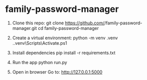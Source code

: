 # family-password-manager

1. Clone this repo:
git clone https://github.com/<your-username>/family-password-manager.git
cd family-password-manager

2. Create a virtual environment:
python -m venv .venv
.\.venv\Scripts\Activate.ps1


3. Install dependencies
pip install -r requirements.txt

4. Run the app
python run.py

5. Open in browser
Go to: http://127.0.0.1:5000

